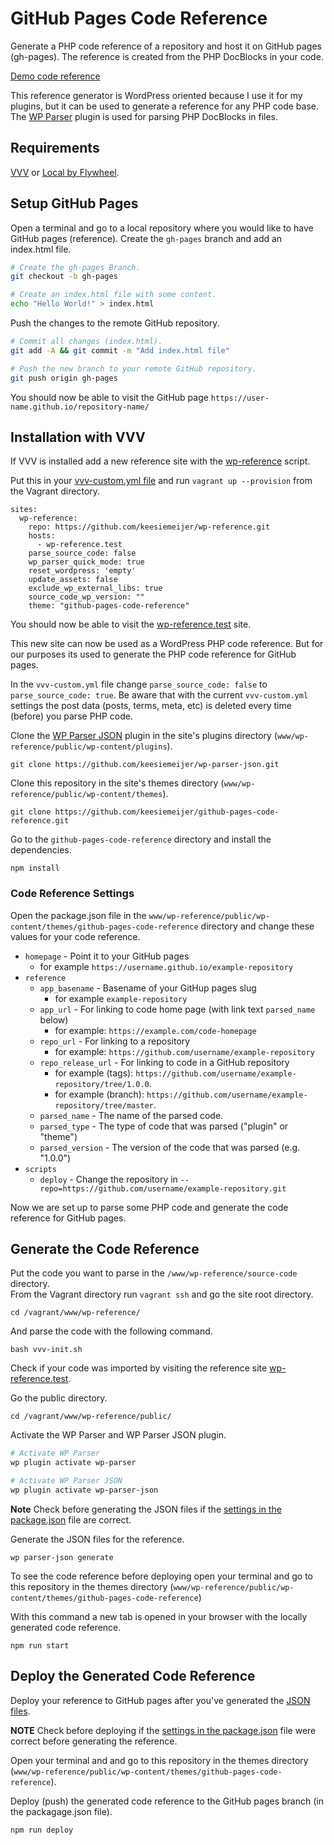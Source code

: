 # GitHub Pages Code Reference

Generate a PHP code reference of a repository and host it on GitHub pages (gh-pages). The reference is created from the PHP DocBlocks in your code.

[Demo code reference](https://keesiemeijer.github.io/related-posts-by-taxonomy/)

This reference generator is WordPress oriented because I use it for my plugins, but it can be used to generate a reference for any PHP code base. The [WP Parser](https://github.com/WordPress/phpdoc-parser) plugin is used for parsing PHP DocBlocks in files.

## Requirements
[VVV](https://github.com/Varying-Vagrant-Vagrants/VVV) or [Local by Flywheel](https://local.getflywheel.com/).

## Setup GitHub Pages
Open a terminal and go to a local repository where you would like to have GitHub pages (reference). Create the `gh-pages` branch and add an index.html file.
```bash
# Create the gh-pages Branch.
git checkout -b gh-pages

# Create an index.html file with some content.
echo "Hello World!" > index.html
```

Push the changes to the remote GitHub repository.
```bash
# Commit all changes (index.html).
git add -A && git commit -m "Add index.html file"

# Push the new branch to your remote GitHub repository.
git push origin gh-pages
```

You should now be able to visit the GitHub page `https://user-name.github.io/repository-name/`

## Installation with VVV

If VVV is installed add a new reference site with the [wp-reference](https://github.com/keesiemeijer/wp-reference) script.

Put this in your [vvv-custom.yml file](https://varyingvagrantvagrants.org/docs/en-US/adding-a-new-site/) and run `vagrant up --provision` from the Vagrant directory.

```
sites:
  wp-reference:
    repo: https://github.com/keesiemeijer/wp-reference.git
    hosts:
      - wp-reference.test
    parse_source_code: false
    wp_parser_quick_mode: true
    reset_wordpress: 'empty'
    update_assets: false
    exclude_wp_external_libs: true
    source_code_wp_version: ""
    theme: "github-pages-code-reference"
```

You should now be able to visit the [wp-reference.test](http://wp-reference.test) site. 

This new site can now be used as a WordPress PHP code reference. But for our purposes its used to generate the PHP code reference for GitHub pages.

In the `vvv-custom.yml` file change `parse_source_code: false` to `parse_source_code: true`. Be aware that with the current `vvv-custom.yml` settings the post data (posts, terms, meta, etc) is deleted every time (before) you parse PHP code.

Clone the [WP Parser JSON](https://github.com/keesiemeijer/wp-parser-json) plugin in the site's plugins directory (`www/wp-reference/public/wp-content/plugins`).
```
git clone https://github.com/keesiemeijer/wp-parser-json.git
```

Clone this repository in the site's themes directory (`www/wp-reference/public/wp-content/themes`).
```
git clone https://github.com/keesiemeijer/github-pages-code-reference.git
```

Go to the `github-pages-code-reference` directory and install the dependencies.
```
npm install
```

### Code Reference Settings
Open the package.json file in the `www/wp-reference/public/wp-content/themes/github-pages-code-reference` directory and change these values for your code reference.

* `homepage` - Point it to your GitHub pages
  * for example `https://username.github.io/example-repository`
* `reference`
  * `app_basename` - Basename of your GitHup pages slug
    * for example `example-repository`
  * `app_url` - For linking to code home page (with link text `parsed_name` below)
    * for example: `https://example.com/code-homepage`
  * `repo_url` - For linking to a repository
    * for example: `https://github.com/username/example-repository`
  * `repo_release_url` - For linking to code in a GitHub repository 
    * for example (tags): `https://github.com/username/example-repository/tree/1.0.0`.
    * for example (branch): `https://github.com/username/example-repository/tree/master`.
  * `parsed_name` - The name of the parsed code.
  * `parsed_type` - The type of code that was parsed ("plugin" or "theme")
  * `parsed_version` - The version of the code that was parsed (e.g. "1.0.0")
* `scripts`
  * `deploy` - Change the repository in `--repo=https://github.com/username/example-repository.git`

Now we are set up to parse some PHP code and generate the code reference for GitHub pages.

## Generate the Code Reference
Put the code you want to parse in the `/www/wp-reference/source-code` directory.  
From the Vagrant directory run `vagrant ssh` and go the site root directory.
```
cd /vagrant/www/wp-reference/
```

And parse the code with the following command.
```
bash vvv-init.sh
```

Check if your code was imported by visiting the reference site [wp-reference.test](http://wp-reference.test).

Go the public directory.
```
cd /vagrant/www/wp-reference/public/
```

Activate the WP Parser and WP Parser JSON plugin.
```bash
# Activate WP Parser
wp plugin activate wp-parser

# Activate WP Parser JSON
wp plugin activate wp-parser-json
```

**Note** Check before generating the JSON files if the [settings in the package.json](#code-reference-settings) file are correct.

Generate the JSON files for the reference.
```
wp parser-json generate
```

To see the code reference before deploying open your terminal and go to this repository in the themes directory (`www/wp-reference/public/wp-content/themes/github-pages-code-reference`)

With this command a new tab is opened in your browser with the locally generated code reference.
```
npm run start
```

## Deploy the Generated Code Reference
Deploy your reference to GitHub pages after you've generated the [JSON files](#generate-the-code-reference). 

**NOTE** Check before deploying if the [settings in the package.json](#code-reference-settings) file were correct before generating the reference.

Open your terminal and and go to this repository in the themes directory (`www/wp-reference/public/wp-content/themes/github-pages-code-reference`).

Deploy (push) the generated code reference to the GitHub pages branch (in the packagage.json file).
```
npm run deploy
```
